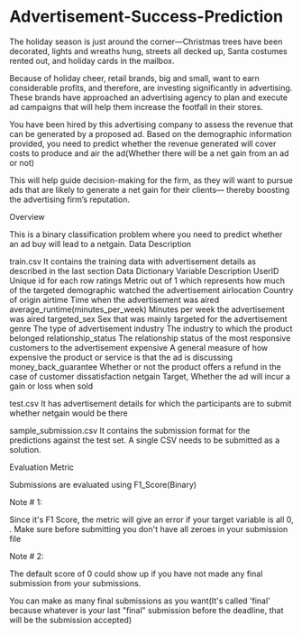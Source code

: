 # Advertisement-Success-Prediction
The holiday season is just around the corner—Christmas trees have been decorated, lights and wreaths hung, streets all decked up, Santa costumes rented out, and holiday cards in the mailbox.

Because of holiday cheer, retail brands, big and small, want to earn considerable profits, and therefore, are investing significantly in advertising. These brands have approached an advertising agency to plan and execute ad campaigns that will help them increase the footfall in their stores.

You have been hired by this advertising company to assess the revenue that can be generated by a proposed ad. Based on the demographic information provided, you need to predict whether the revenue generated will cover costs to produce and air the ad(Whether there will be a net gain from an ad or not)

This will help guide decision-making for the firm, as they will want to pursue ads that are likely to generate a net gain for their clients— thereby boosting the advertising firm’s reputation.


Overview

This is a binary classification problem where you need to predict whether an ad buy will lead to a netgain.
Data Description

train.csv
It contains the training data with advertisement details as described in the last section
Data Dictionary
Variable 	Description
UserID 	Unique id for each row
ratings 	Metric out of 1 which represents how much of the targeted demographic watched the advertisement
airlocation 	Country of origin
airtime 	Time when the advertisement was aired
average_runtime(minutes_per_week) 	Minutes per week the advertisement was aired
targeted_sex 	Sex that was mainly targeted for the advertisement
genre 	The type of advertisement
industry 	The industry to which the product belonged
relationship_status 	The relationship status of the most responsive customers to the advertisement
expensive 	A general measure of how expensive the product or service is that the ad is discussing
money_back_guarantee 	Whether or not the product offers a refund in the case of customer dissatisfaction
netgain 	Target, Whether the ad will incur a gain or loss when sold

test.csv
It has advertisement details for which the participants are to submit whether netgain would be there

sample_submission.csv
It contains the submission format for the predictions against the test set. A single CSV needs to be submitted as a solution.

Evaluation Metric

Submissions are evaluated using F1_Score(Binary)

Note # 1:

Since it's F1 Score, the metric will give an error if your target variable is all 0, . Make sure before submitting you don't have all zeroes in your submission file

Note # 2:

The default score of 0 could show up if you have not made any final submission from your submissions.

You can make as many final submissions as you want(It's called 'final' because whatever is your last "final" submission before the deadline, that will be the submission accepted)
